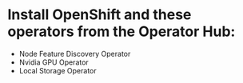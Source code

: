 # Install OpenShift and these operators from the Operator Hub:  
* Node Feature Discovery Operator
*  Nvidia GPU Operator
*  Local Storage Operator 

   


